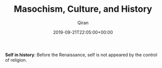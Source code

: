 ﻿---
title: Masochism, Culture, and History
author: Qiran
type: post
date: 2019-09-21T22:05:00+00:00
aliases: ["/masochism-culture-and-history/"]
boomdevs_metabox:
  - 's:41:"a:1:{s:19:"disable_auto_insert";s:1:"0";}";'
categories:
  - Masochism And the Self

---
**Self in history**: Before the Renaissance, self is not appeared by the control of religion.

